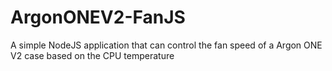 # ArgonONEV2-FanJS
A simple NodeJS application that can control the fan speed of a Argon ONE V2 case based on the CPU temperature
